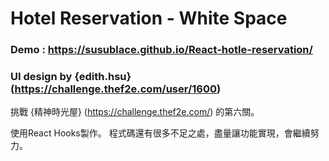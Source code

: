 # Hotel Reservation - White Space

### Demo : https://susublace.github.io/React-hotle-reservation/

### UI design by {edith.hsu}(https://challenge.thef2e.com/user/1600)
挑戰 {精神時光屋} (https://challenge.thef2e.com/) 的第六關。

使用React Hooks製作。
程式碼還有很多不足之處，盡量讓功能實現，會繼續努力。

